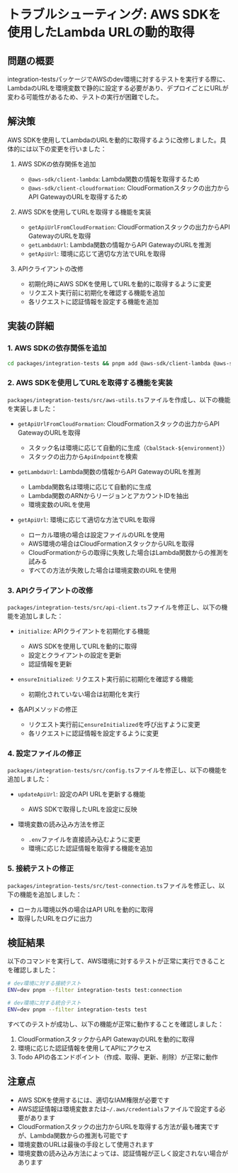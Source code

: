# トラブルシューティング: AWS SDKを使用したLambda URLの動的取得

## 問題の概要

integration-testsパッケージでAWSのdev環境に対するテストを実行する際に、LambdaのURLを環境変数で静的に設定する必要があり、デプロイごとにURLが変わる可能性があるため、テストの実行が困難でした。

## 解決策

AWS SDKを使用してLambdaのURLを動的に取得するように改修しました。具体的には以下の変更を行いました：

1. AWS SDKの依存関係を追加
   - `@aws-sdk/client-lambda`: Lambda関数の情報を取得するため
   - `@aws-sdk/client-cloudformation`: CloudFormationスタックの出力からAPI GatewayのURLを取得するため

2. AWS SDKを使用してURLを取得する機能を実装
   - `getApiUrlFromCloudFormation`: CloudFormationスタックの出力からAPI GatewayのURLを取得
   - `getLambdaUrl`: Lambda関数の情報からAPI GatewayのURLを推測
   - `getApiUrl`: 環境に応じて適切な方法でURLを取得

3. APIクライアントの改修
   - 初期化時にAWS SDKを使用してURLを動的に取得するように変更
   - リクエスト実行前に初期化を確認する機能を追加
   - 各リクエストに認証情報を設定する機能を追加

## 実装の詳細

### 1. AWS SDKの依存関係を追加

```bash
cd packages/integration-tests && pnpm add @aws-sdk/client-lambda @aws-sdk/client-cloudformation
```

### 2. AWS SDKを使用してURLを取得する機能を実装

`packages/integration-tests/src/aws-utils.ts`ファイルを作成し、以下の機能を実装しました：

- `getApiUrlFromCloudFormation`: CloudFormationスタックの出力からAPI GatewayのURLを取得
  - スタック名は環境に応じて自動的に生成（`CbalStack-${environment}`）
  - スタックの出力から`ApiEndpoint`を検索

- `getLambdaUrl`: Lambda関数の情報からAPI GatewayのURLを推測
  - Lambda関数名は環境に応じて自動的に生成
  - Lambda関数のARNからリージョンとアカウントIDを抽出
  - 環境変数のURLを使用

- `getApiUrl`: 環境に応じて適切な方法でURLを取得
  - ローカル環境の場合は設定ファイルのURLを使用
  - AWS環境の場合はCloudFormationスタックからURLを取得
  - CloudFormationからの取得に失敗した場合はLambda関数からの推測を試みる
  - すべての方法が失敗した場合は環境変数のURLを使用

### 3. APIクライアントの改修

`packages/integration-tests/src/api-client.ts`ファイルを修正し、以下の機能を追加しました：

- `initialize`: APIクライアントを初期化する機能
  - AWS SDKを使用してURLを動的に取得
  - 設定とクライアントの設定を更新
  - 認証情報を更新

- `ensureInitialized`: リクエスト実行前に初期化を確認する機能
  - 初期化されていない場合は初期化を実行

- 各APIメソッドの修正
  - リクエスト実行前に`ensureInitialized`を呼び出すように変更
  - 各リクエストに認証情報を設定するように変更

### 4. 設定ファイルの修正

`packages/integration-tests/src/config.ts`ファイルを修正し、以下の機能を追加しました：

- `updateApiUrl`: 設定のAPI URLを更新する機能
  - AWS SDKで取得したURLを設定に反映

- 環境変数の読み込み方法を修正
  - `.env`ファイルを直接読み込むように変更
  - 環境に応じた認証情報を取得する機能を追加

### 5. 接続テストの修正

`packages/integration-tests/src/test-connection.ts`ファイルを修正し、以下の機能を追加しました：

- ローカル環境以外の場合はAPI URLを動的に取得
- 取得したURLをログに出力

## 検証結果

以下のコマンドを実行して、AWS環境に対するテストが正常に実行できることを確認しました：

```bash
# dev環境に対する接続テスト
ENV=dev pnpm --filter integration-tests test:connection

# dev環境に対する統合テスト
ENV=dev pnpm --filter integration-tests test
```

すべてのテストが成功し、以下の機能が正常に動作することを確認しました：

1. CloudFormationスタックからAPI GatewayのURLを動的に取得
2. 環境に応じた認証情報を使用してAPIにアクセス
3. Todo APIの各エンドポイント（作成、取得、更新、削除）が正常に動作

## 注意点

- AWS SDKを使用するには、適切なIAM権限が必要です
- AWS認証情報は環境変数または`~/.aws/credentials`ファイルで設定する必要があります
- CloudFormationスタックの出力からURLを取得する方法が最も確実ですが、Lambda関数からの推測も可能です
- 環境変数のURLは最後の手段として使用されます
- 環境変数の読み込み方法によっては、認証情報が正しく設定されない場合があります
